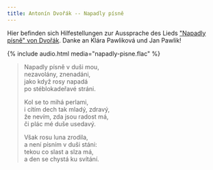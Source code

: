 ```yaml
---
title: Antonín Dvořák -- Napadly písně
---
```


Hier befinden sich Hilfestellungen zur Aussprache des Lieds
["Napadly písně" von Dvořák](
http://imslp.org/wiki/V_P%C5%99%C3%ADrod%C4%9B%2C_Op.63_(Dvo%C5%99%C3%A1k%2C_Anton%C3%ADn)).
Danke an Klára Pawliková und Jan Pawlik!

{% include audio.html media="napadly-pisne.flac" %}

> Napadly písně v duši mou,  
> nezavolány, znenadáni,  
> jako když rosy napadá  
> po stéblokadeřavé stráni.  
> 
> Kol se to mihá perlami,  
> i cítím dech tak mladý, zdravý,  
> že nevím, zda jsou radost má,  
> či plác mé duše usedavý.  
> 
> Však rosu luna zrodila,  
> a není písním v duši stáni:  
> tekou co slast a slza má,  
> a den se chystá ku svítání.
